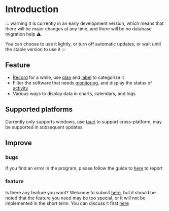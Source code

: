 # Introduction

::: warning
It is currently in an early development version, which means that there will be major changes at any time, and there will be no database migration help ⚠️

You can choose to use it lightly, or turn off automatic updates, or wait until the stable version to use it
:::



## Feature

+ [Record](./note.md#note) for a while, use [plan](./note.md#plan) and [label](./note.md#label) to categorize it
+ Filter the software that needs [monitoring](./activity.md#monitor), and display the status of [activity](./activity.md#activity)
+ Various ways to display data in charts, calendars, and logs



## Supported platforms

Currently only supports windows, use [tauri](https://tauri.app/) to support cross-platform, may be supported in subsequent updates



## Improve

### bugs

If you find an error in the program, please follow the guide to [here](https://github.com/shion-app/shion/issues) to report



### feature

Is there any feature you want? Welcome to submit [here](https://github.com/shion-app/shion/issues), but it should be noted that the feature you need may be too special, or it will not be implemented in the short term. You can discuss it first [here](https://github.com/shion-app/shion/discussions)